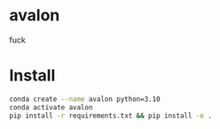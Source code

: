 # avalon
fuck

# Install

```bash
conda create --name avalon python=3.10
conda activate avalon
pip install -r requirements.txt && pip install -e .
```